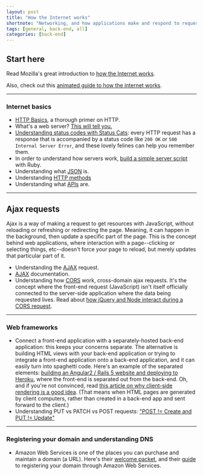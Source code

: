 ```yaml
---
layout: post
title: "How the Internet works"
shortnote: "Networking, and how applications make and respond to requests."
tags: [general, back-end, all]
categories: [back-end]
---
```


## Start here

Read Mozilla's great introduction to [how the Internet works](https://developer.mozilla.org/en-US/docs/Learn/Common_questions/How_does_the_Internet_work).

Also, check out this [animated guide to how the internet works](https://internet.frontier.com/how-the-internet-works/).

<hr>

### Internet basics

* [HTTP Basics](http://www3.ntu.edu.sg/home/ehchua/programming/webprogramming/http_basics.html), a thorough primer on HTTP.
* What's a web server? [This will tell you.](https://developer.mozilla.org/en-US/docs/Learn/Common_questions/What_is_a_web_server)
* [Understanding status codes with Status Cats](https://http.cat/): every HTTP request has a response that is accompanied by a status code like `200 OK` or `500 Internal Server Error`, and these lovely felines can help you remember them.
* In order to understand how servers work, [build a simple server script](http://www.blackbytes.info/2016/08/build-your-own-web-server/) with Ruby.
* Understanding what [JSON](https://developer.mozilla.org/en-US/docs/Web/JavaScript/Reference/Global_Objects/JSON) is.
* Understanding [HTTP methods](https://developer.mozilla.org/en-US/docs/Web/HTTP/Methods)
* Understanding what [APIs](https://developer.mozilla.org/en-US/docs/Glossary/API) are.

<hr>

## Ajax requests
Ajax is a way of making a request to get resources with JavaScript, without reloading or refreshing or redirecting the page. Meaning, it can happen in the background, then update a specific part of the page. This is the concept behind web applications, where interaction with a page--clicking or selecting things, etc--doesn't force your page to reload, but merely updates that particular part of it.

* Understanding the [AJAX](https://developer.mozilla.org/en-US/docs/AJAX/Getting_Started) request.
* [AJAX](https://developer.mozilla.org/en-US/docs/AJAX) documentation.
* Understanding how [CORS](https://zinoui.com/blog/cross-domain-ajax-request) work, cross-domain ajax requests. It's the concept where the front-end request (JavaScript) isn't itself officially connected to the server-side application where the data being requested lives. Read about [how jQuery and Node interact during a CORS request](https://www.bennadel.com/blog/2327-cross-origin-resource-sharing-cors-ajax-requests-between-jquery-and-node-js.htm).

<hr>

### Web frameworks

* Connect a front-end application with a separately-hosted back-end application: this keeps your concerns separate. The alternative is building HTML views with your back-end application or trying to integrate a front-end application onto a back-end application, and it can easily turn into spaghetti code. Here's an example of the separated elements: [building an Angular2 / Rails 5 website and deploying to Heroku](http://angularonrails.wpengine.com/deploy-angular-2rails-5-app-heroku/), where the front-end is separated out from the back-end. Oh, and if you're not convinced, read [this article on why client-side rendering is a good idea](https://medium.freecodecamp.com/rapid-development-via-mock-apis-e559087be066#.ntlx09c0v). (That means when HTML pages are generated by client computers, rather than created in a back-end app and sent forward to the client.)
* Understanding PUT vs PATCH vs POST requests: ["POST != Create and PUT != Update"](http://www.eq8.eu/blogs/37-post-create-and-put-update)


<hr>

### Registering your domain and understanding DNS

* Amazon Web Services is one of the places you can purchase and maintain a domain (a URL). Here's their [welcome packet](http://docs.aws.amazon.com/Route53/latest/DeveloperGuide/Welcome.html), and their [guide](http://docs.aws.amazon.com/Route53/latest/DeveloperGuide/registrar.html) to registering your domain through Amazon Web Services.
